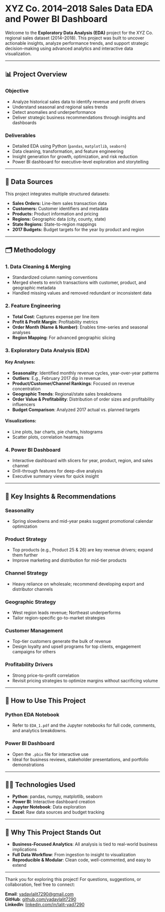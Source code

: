 # XYZ Co. 2014–2018 Sales Data EDA and Power BI Dashboard

Welcome to the **Exploratory Data Analysis (EDA)** project for the XYZ Co. regional sales dataset (2014–2018). This project was built to uncover actionable insights, analyze performance trends, and support strategic decision-making using advanced analytics and interactive data visualization.

---

## 📊 Project Overview

### Objective
- Analyze historical sales data to identify revenue and profit drivers
- Understand seasonal and regional sales trends
- Detect anomalies and underperformance
- Deliver strategic business recommendations through insights and dashboards

### Deliverables
- Detailed EDA using Python (`pandas`, `matplotlib`, `seaborn`)
- Data cleaning, transformation, and feature engineering
- Insight generation for growth, optimization, and risk reduction
- Power BI dashboard for executive-level exploration and storytelling

---

## 🧰 Data Sources
This project integrates multiple structured datasets:

- **Sales Orders:** Line-item sales transaction data
- **Customers:** Customer identifiers and metadata
- **Products:** Product information and pricing
- **Regions:** Geographic data (city, county, state)
- **State Regions:** State-to-region mappings
- **2017 Budgets:** Budget targets for the year by product and region

---

## 🗂️ Methodology

### 1. Data Cleaning & Merging
- Standardized column naming conventions
- Merged sheets to enrich transactions with customer, product, and geographic metadata
- Handled missing values and removed redundant or inconsistent data

### 2. Feature Engineering
- **Total Cost**: Captures expense per line item
- **Profit & Profit Margin**: Profitability metrics
- **Order Month (Name & Number)**: Enables time-series and seasonal analyses
- **Region Mapping**: For advanced geographic slicing

### 3. Exploratory Data Analysis (EDA)

#### Key Analyses:
- **Seasonality**: Identified monthly revenue cycles, year-over-year patterns
- **Outliers**: E.g., February 2017 dip in revenue
- **Product/Customer/Channel Rankings**: Focused on revenue concentration
- **Geographic Trends**: Regional/state sales breakdowns
- **Order Value & Profitability**: Distribution of order sizes and profitability influencers
- **Budget Comparison**: Analyzed 2017 actual vs. planned targets

#### Visualizations:
- Line plots, bar charts, pie charts, histograms
- Scatter plots, correlation heatmaps

### 4. Power BI Dashboard
- Interactive dashboard with slicers for year, product, region, and sales channel
- Drill-through features for deep-dive analysis
- Executive summary views for quick insight

---

## 🌟 Key Insights & Recommendations

### Seasonality
- Spring slowdowns and mid-year peaks suggest promotional calendar optimization

### Product Strategy
- Top products (e.g., Product 25 & 26) are key revenue drivers; expand them further
- Improve marketing and distribution for mid-tier products

### Channel Strategy
- Heavy reliance on wholesale; recommend developing export and distributor channels

### Geographic Strategy
- West region leads revenue; Northeast underperforms
- Tailor region-specific go-to-market strategies

### Customer Management
- Top-tier customers generate the bulk of revenue
- Design loyalty and upsell programs for top clients, engagement campaigns for others

### Profitability Drivers
- Strong price-to-profit correlation
- Revisit pricing strategies to optimize margins without sacrificing volume

---

## 🚀 How to Use This Project

### Python EDA Notebook
- Refer to `EDA_1.pdf` and the Jupyter notebooks for full code, comments, and analytics breakdowns.

### Power BI Dashboard
- Open the `.pbix` file for interactive use
- Ideal for business reviews, stakeholder presentations, and portfolio demonstrations

---

## 👨‍💻 Technologies Used
- **Python**: pandas, numpy, matplotlib, seaborn
- **Power BI**: Interactive dashboard creation
- **Jupyter Notebook**: Data exploration 
- **Excel**: Raw data sources and budget tracking

---

## 🚀 Why This Project Stands Out
- **Business-Focused Analytics**: All analysis is tied to real-world business implications
- **Full Data Workflow**: From ingestion to insight to visualization
- **Reproducible & Modular**: Clean code, well-commented, and easy to extend

---

Thank you for exploring this project! For questions, suggestions, or collaboration, feel free to connect:

**Email**: yadavlalit7290@gmail.com  
**GitHub**: [github.com/yadavlalit7290](https://github.com/yadavlalit7290)  
**LinkedIn**: [linkedin.com/in/lalit-yad7290](http://www.linkedin.com/in/lalit-yad7290)

